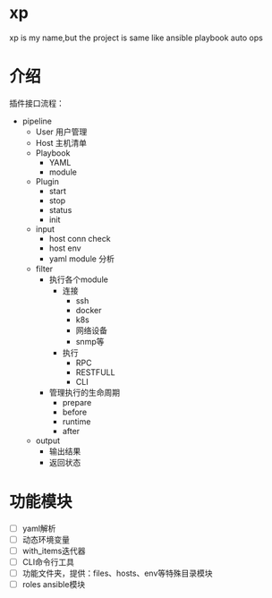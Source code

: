 # xp
xp is my name,but the project is same like ansible playbook auto ops

# 介绍

插件接口流程：

* pipeline
    * User 用户管理
    * Host 主机清单
    * Playbook
        * YAML
        * module
    * Plugin
        * start
        * stop
        * status
        * init
    * input
        * host conn check
        * host env
        * yaml module 分析
    * filter
        * 执行各个module
            * 连接
                * ssh
                * docker
                * k8s
                * 网络设备
                * snmp等
            * 执行
                * RPC
                * RESTFULL
                * CLI
        * 管理执行的生命周期
            * prepare
            * before
            * runtime
            * after
    * output
        * 输出结果
        * 返回状态

# 功能模块

- [ ] yaml解析
- [ ] 动态环境变量
- [ ] with_items迭代器
- [ ] CLI命令行工具
- [ ] 功能文件夹，提供：files、hosts、env等特殊目录模块
- [ ] roles ansible模块